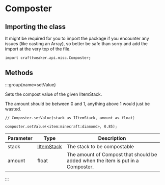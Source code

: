 # Composter



## Importing the class

It might be required for you to import the package if you encounter any issues (like casting an Array), so better be safe than sorry and add the import at the very top of the file.
```zenscript
import crafttweaker.api.misc.Composter;
```


## Methods

:::group{name=setValue}

Sets the compost value of the given IItemStack.

 The amount should be between 0 and 1, anything above 1 would just be wasted.

```zenscript
// Composter.setValue(stack as IItemStack, amount as float)

composter.setValue(<item:minecraft:diamond>, 0.85);
```

| Parameter |                    Type                    |                                   Description                                   |
|-----------|--------------------------------------------|---------------------------------------------------------------------------------|
| stack     | [IItemStack](/vanilla/api/item/IItemStack) | The stack to be compostable                                                     |
| amount    | float                                      | The amount of Compost that should be added when the item is put in a Composter. |


:::


